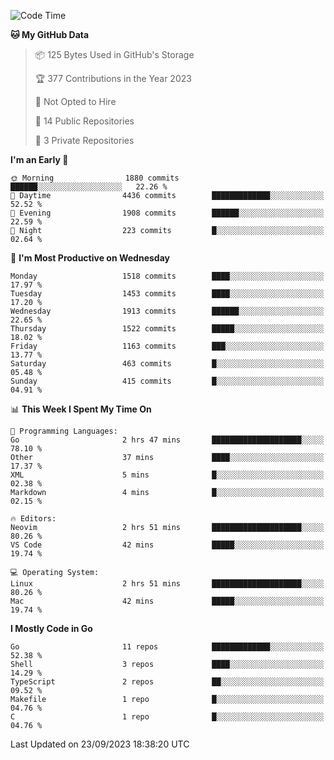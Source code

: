 <!--START_SECTION:waka-->
![Code Time](http://img.shields.io/badge/Code%20Time-152%20hrs%2031%20mins-blue)

**🐱 My GitHub Data** 

> 📦 125 Bytes Used in GitHub's Storage 
 > 
> 🏆 377 Contributions in the Year 2023
 > 
> 🚫 Not Opted to Hire
 > 
> 📜 14 Public Repositories 
 > 
> 🔑 3 Private Repositories 
 > 
**I'm an Early 🐤** 

```text
🌞 Morning                1880 commits        ██████░░░░░░░░░░░░░░░░░░░   22.26 % 
🌆 Daytime                4436 commits        █████████████░░░░░░░░░░░░   52.52 % 
🌃 Evening                1908 commits        ██████░░░░░░░░░░░░░░░░░░░   22.59 % 
🌙 Night                  223 commits         █░░░░░░░░░░░░░░░░░░░░░░░░   02.64 % 
```
📅 **I'm Most Productive on Wednesday** 

```text
Monday                   1518 commits        ████░░░░░░░░░░░░░░░░░░░░░   17.97 % 
Tuesday                  1453 commits        ████░░░░░░░░░░░░░░░░░░░░░   17.20 % 
Wednesday                1913 commits        ██████░░░░░░░░░░░░░░░░░░░   22.65 % 
Thursday                 1522 commits        █████░░░░░░░░░░░░░░░░░░░░   18.02 % 
Friday                   1163 commits        ███░░░░░░░░░░░░░░░░░░░░░░   13.77 % 
Saturday                 463 commits         █░░░░░░░░░░░░░░░░░░░░░░░░   05.48 % 
Sunday                   415 commits         █░░░░░░░░░░░░░░░░░░░░░░░░   04.91 % 
```


📊 **This Week I Spent My Time On** 

```text
💬 Programming Languages: 
Go                       2 hrs 47 mins       ████████████████████░░░░░   78.10 % 
Other                    37 mins             ████░░░░░░░░░░░░░░░░░░░░░   17.37 % 
XML                      5 mins              █░░░░░░░░░░░░░░░░░░░░░░░░   02.38 % 
Markdown                 4 mins              █░░░░░░░░░░░░░░░░░░░░░░░░   02.15 % 

🔥 Editors: 
Neovim                   2 hrs 51 mins       ████████████████████░░░░░   80.26 % 
VS Code                  42 mins             █████░░░░░░░░░░░░░░░░░░░░   19.74 % 

💻 Operating System: 
Linux                    2 hrs 51 mins       ████████████████████░░░░░   80.26 % 
Mac                      42 mins             █████░░░░░░░░░░░░░░░░░░░░   19.74 % 
```

**I Mostly Code in Go** 

```text
Go                       11 repos            █████████████░░░░░░░░░░░░   52.38 % 
Shell                    3 repos             ████░░░░░░░░░░░░░░░░░░░░░   14.29 % 
TypeScript               2 repos             ██░░░░░░░░░░░░░░░░░░░░░░░   09.52 % 
Makefile                 1 repo              █░░░░░░░░░░░░░░░░░░░░░░░░   04.76 % 
C                        1 repo              █░░░░░░░░░░░░░░░░░░░░░░░░   04.76 % 
```




 Last Updated on 23/09/2023 18:38:20 UTC
<!--END_SECTION:waka-->
